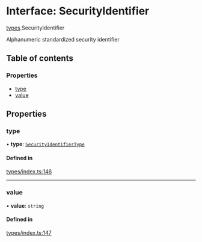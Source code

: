 # Interface: SecurityIdentifier

[types](../wiki/types).SecurityIdentifier

Alphanumeric standardized security identifier

## Table of contents

### Properties

- [type](../wiki/types.SecurityIdentifier#type)
- [value](../wiki/types.SecurityIdentifier#value)

## Properties

### type

• **type**: [`SecurityIdentifierType`](../wiki/types.SecurityIdentifierType)

#### Defined in

[types/index.ts:146](https://github.com/PolymeshAssociation/polymesh-sdk/blob/339b7503/src/types/index.ts#L146)

___

### value

• **value**: `string`

#### Defined in

[types/index.ts:147](https://github.com/PolymeshAssociation/polymesh-sdk/blob/339b7503/src/types/index.ts#L147)
